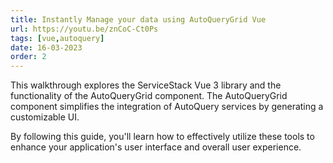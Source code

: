 ```yaml
---
title: Instantly Manage your data using AutoQueryGrid Vue
url: https://youtu.be/znCoC-Ct0Ps
tags: [vue,autoquery]
date: 16-03-2023
order: 2
---
```


This walkthrough explores the ServiceStack Vue 3 library and the functionality of the AutoQueryGrid component. The AutoQueryGrid component simplifies the integration of AutoQuery services by generating a customizable UI. 

By following this guide, you'll learn how to effectively utilize these tools to enhance your application's user interface and overall user experience.
